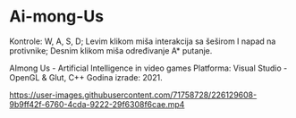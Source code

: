 # Ai-mong-Us

Kontrole: W, A, S, D; Levim klikom miša interakcija sa šeširom I napad na protivnike; Desnim klikom miša određivanje A* putanje.

AImong Us - Artificial Intelligence in video games
Platforma: Visual Studio - OpenGL & Glut, C++
Godina izrade: 2021.

https://user-images.githubusercontent.com/71758728/226129608-9b9ff42f-6760-4cda-9222-29f6308f6cae.mp4

